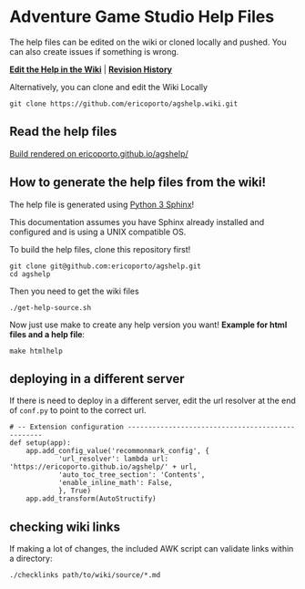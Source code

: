 # Adventure Game Studio Help Files

The help files can be edited on the wiki or cloned locally and pushed. You can also create issues if something is wrong.

[**Edit the Help in the Wiki**](https://github.com/ericoporto/agshelp/wiki) | [**Revision History**](https://github.com/ericoporto/agshelp/wiki/Home/_history)

Alternatively, you can clone and edit the Wiki Locally

    git clone https://github.com/ericoporto/agshelp.wiki.git

## Read the help files

[Build rendered on ericoporto.github.io/agshelp/](https://ericoporto.github.io/agshelp/)

## How to generate the help files from the wiki!

The help file is generated using [Python 3 Sphinx](http://www.sphinx-doc.org/en/master/)!

This documentation assumes you have Sphinx already installed and configured and is using a UNIX compatible OS.

To build the help files, clone this repository first!

    git clone git@github.com:ericoporto/agshelp.git
    cd agshelp

Then you need to get the wiki files

    ./get-help-source.sh

Now just use make to create any help version you want! **Example for html files and a help file**:

    make htmlhelp

## deploying in a different server

If there is need to deploy in a different server, edit the url resolver at the end of `conf.py` to point to the correct url.

    # -- Extension configuration -------------------------------------------------
    def setup(app):
        app.add_config_value('recommonmark_config', {
                'url_resolver': lambda url: 'https://ericoporto.github.io/agshelp/' + url,
                'auto_toc_tree_section': 'Contents',
                'enable_inline_math': False,
                }, True)
        app.add_transform(AutoStructify)

## checking wiki links

If making a lot of changes, the included AWK script can validate links within a directory:

    ./checklinks path/to/wiki/source/*.md
